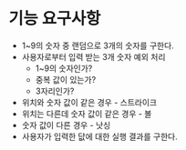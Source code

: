 # 기능 요구사항
* 1~9의 숫자 중 랜덤으로 3개의 숫자를 구한다.
* 사용자로부터 입력 받는 3개 숫자 예외 처리
  * 1~9의 숫자인가?
  * 중복 값이 있는가?
  * 3자리인가?
* 위치와 숫자 값이 같은 경우 - 스트라이크
* 위치는 다른데 숫자 값이 같은 경우 - 볼
* 숫자 값이 다른 경우 - 낫싱
* 사용자가 입력한 닶에 대한 실행 결과를 구한다.
